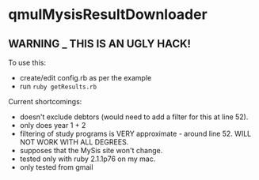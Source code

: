 qmulMysisResultDownloader
=========================

## WARNING _ THIS IS AN UGLY HACK! 


To use this: 

 * create/edit config.rb as per the example
 * run ```ruby getResults.rb``` 


Current shortcomings: 

 * doesn't exclude debtors  (would need to add a filter for this at line 52). 
 * only does year 1 + 2
 * filtering of study programs is VERY approximate - around line 52. WILL NOT WORK WITH ALL DEGREES.
 * supposes that the MySis site won't change. 
 * tested only with ruby 2.1.1p76 on my mac. 
 * only tested from gmail
 
